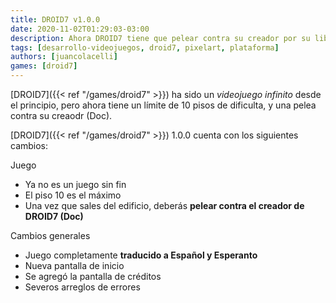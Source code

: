 ```yaml
---
title: DROID7 v1.0.0
date: 2020-11-02T01:29:03-03:00
description: Ahora DROID7 tiene que pelear contra su creador por su libertad
tags: [desarrollo-videojuegos, droid7, pixelart, plataforma]
authors: [juancolacelli]
games: [droid7]
---
```


[DROID7]({{< ref "/games/droid7" >}}) ha sido un _videojuego infinito_ desde el principio, pero ahora tiene un límite de 10 pisos de dificulta, y una pelea contra su creaodr (Doc).

[DROID7]({{< ref "/games/droid7" >}}) 1.0.0 cuenta con los siguientes cambios:

Juego

-   Ya no es un juego sin fin
-   El piso 10 es el máximo
-   Una vez que sales del edificio, deberás **pelear contra el creador de DROID7 (Doc)**

Cambios generales

-   Juego completamente **traducido a Español y Esperanto**
-   Nueva pantalla de inicio
-   Se agregó la pantalla de créditos
-   Severos arreglos de errores
